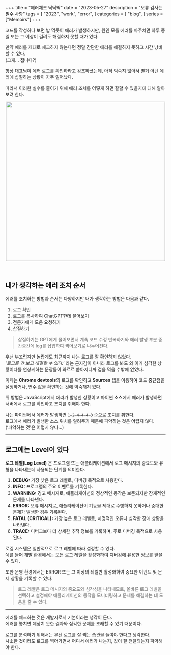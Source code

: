 +++
title = "에러체크 딱딱딱"
date = "2023-05-27"
description = "오류 검사는 필수 사항"
tags = [
    "2023",
    "work",
    "error",
]
categories = [
    "blog",
]
series = ["Memoirs"]
+++

코드를 작성하다 보면 밥 먹듯이 에러가 발생하지만, 원인 모를 에러를 마주치면 하루 종일 또는 그 이상이 걸려도 해결하지 못할 때가 있다.

만약 에러를 제대로 체크하지 않는다면 정말 간단한 에러를 해결하지 못하고 시간 낭비할 수 있다. <br> (그게… 접니다?)

항상 대표님이 에러 로그를 확인하라고 강조하셨는데, 아직 익숙지 않아서 별거 아닌 에러에 삽질하는 상황이 자주 일어났다.

따라서 이러한 실수를 줄이기 위해 에러 조치를 어떻게 하면 잘할 수 있을지에 대해 알아보려 한다.

<p align="center"><img src="https://github.com/kmseunh/blog/assets/105186724/9692a045-ef58-4a1c-adff-7ed533852eb3" width="500"></p>

<!--more-->

<br>

## 내가 생각하는 에러 조치 순서

에러를 조치하는 방법과 순서는 다양하지만 내가 생각하는 방법은 다음과 같다.

1. 로그 확인
2. 로그를 복사하여 ChatGPT한테 물어보기
3. 전문가에게 도움 요청하기
4. 삽질하기

> 삽질하기는 GPT에게 물어보면서 계속 코드 수정 반복하기와 에러 발생 부분 중간중간에 log를 삽입하여 찍어보기로 나누어진다.

우선 부끄럽지만 놀랍게도 최근까지 나는 로그를 잘 확인하지 않았다. <br> ‘_로그를 안 보고 해결할 수 있다._’ 라는 근자감이 아니라 로그를 봐도 와 이거 심각한 상황이다를 연상케하는 문장들이 와르르 쏟아지니까 겁을 먹을 수밖에 없었다.

이제는 **Chrome devtools**의 로그를 확인하고 **Sources** 탭을 이용하여 코드 중단점을 설정하거나, 변수 값을 확인하는 것에 익숙해져 있다.

위 방법은 JavaScript에서 에러가 발생한 상황이고 파이썬 소스에서 에러가 발생하면 서버에서 로그를 확인하고 조치를 취해야 한다.

나는 파이썬에서 에러가 발생하면 `1–2–4–4–4–3` 순으로 조치를 취한다. <br> 로그에서 에러가 발생한 소스 위치를 알려주기 때문에 파악하는 것은 어렵지 않다. <br> (‘파악하는 것'은 어렵지 않다…)

<hr>

## 로그에는 Level이 있다

**로그 레벨(Log Level)** 은 프로그램 또는 애플리케이션에서 로그 메시지의 중요도와 유형을 나타내는데 사용되는 단계를 의미한다.

1. **DEBUG:** 가장 낮은 로그 레벨로, 디버깅 목적으로 사용한다.
2. **INFO:** 프로그램의 주요 이벤트를 기록한다.
3. **WARNING:** 경고 메시지로, 애플리케이션의 정상적인 동작은 보존되지만 잠재적인 문제를 나타낸다.
4. **ERROR:** 오류 메시지로, 애플리케이션이 기능을 제대로 수행하지 못하거나 중대한 문제가 발생한 경우 기록된다.
5. **FATAL (CRITICAL):** 가장 높은 로그 레벨로, 치명적인 오류나 심각한 장애 상황을 나타낸다.
6. **TRACE:** 디버그보다 더 상세한 추적 정보를 기록하며, 주로 디버깅 목적으로 사용된다.

로깅 시스템은 일반적으로 로그 레벨에 따라 설정할 수 있다. <br> 예를 들어 개발 환경에서는 모든 로그 레벨을 활성화하여 디버깅에 유용한 정보를 얻을 수 있다.

또한 운영 환경에서는 ERROR 또는 그 이상의 레벨만 활성화하여 중요한 이벤트 및 문제 상황을 기록할 수 있다.

> 로그 레벨은 로그 메시지의 중요도와 심각성을 나타내므로, 올바른 로그 레벨을 선택하고 설정해야 애플리케이션의 동작을 모니터링하고 문제를 해결하는 데 도움을 줄 수 있다.

<hr>

에러를 체크하는 것은 개발자로서 기본이라는 생각이 든다. <br> 에러를 놓치면 예상치 못한 결과와 심각한 문제를 초래할 수 있기 때문이다.

로그를 분석하기 위해서는 우선 로그를 잘 찍는 습관을 들여야 한다고 생각한다. <br> 사소한 것이라도 로그를 찍어가면서 어디서 에러가 나는지, 값이 잘 전달되는지 파악해야 한다.
